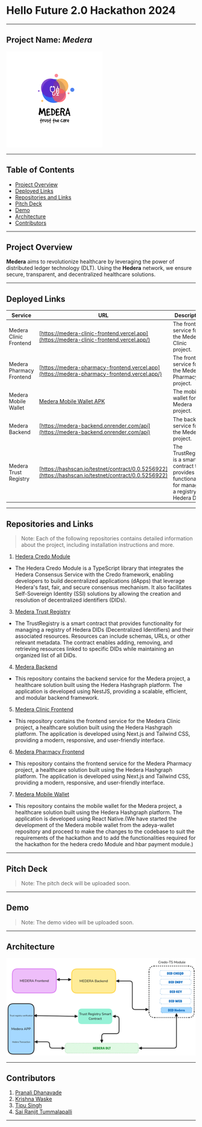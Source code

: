 # Hello Future 2.0 Hackathon 2024 <!-- omit from toc -->

---

## Project Name: _Medera_ <!-- omit from toc -->

![Medera Logo](./assets/medera.png)

---

## Table of Contents <!-- omit from toc -->

- [Project Overview](#project-overview)
- [Deployed Links](#deployed-links)
- [Repositories and Links](#repositories-and-links)
- [Pitch Deck](#pitch-deck)
- [Demo](#demo)
- [Architecture](#architecture)
- [Contributors](#contributors)

---

## Project Overview

**Medera** aims to revolutionize healthcare by leveraging the power of distributed ledger technology (DLT). Using the **Hedera** network, we ensure secure, transparent, and decentralized healthcare solutions.

---

## Deployed Links

| Service                  | URL                                                                                                  | Description                                                                                               |
| ------------------------ | ---------------------------------------------------------------------------------------------------- | --------------------------------------------------------------------------------------------------------- |
| Medera Clinic Frontend   | [https://medera-clinic-frontend.vercel.app](https://medera-clinic-frontend.vercel.app/)              | The frontend service for the Medera Clinic project.                                                       |
| Medera Pharmacy Frontend | [https://medera-pharmacy-frontend.vercel.app](https://medera-pharmacy-frontend.vercel.app/)          | The frontend service for the Medera Pharmacy project.                                                     |
| Medera Mobile Wallet     | [Medera Mobile Wallet APK](https://drive.google.com/file/d/1MoS4d-ALYpfBKiljtm_-G1peWmLyeC6V/view)   | The mobile wallet for the Medera project.                                                                 |
| Medera Backend           | [https://medera-backend.onrender.com/api](https://medera-backend.onrender.com/api)                   | The backend service for the Medera project.                                                               |
| Medera Trust Registry    | [https://hashscan.io/testnet/contract/0.0.5256922](https://hashscan.io/testnet/contract/0.0.5256922) | The TrustRegistry is a smart contract that provides functionality for managing a registry of Hedera DIDs. |

---

## Repositories and Links

> Note: Each of the following repositories contains detailed information about the project, including installation instructions and more.

1.  [Hedera Credo Module](https://github.com/sairanjit/hedera-credo-module)

- The Hedera Credo Module is a TypeScript library that integrates the Hedera Consensus Service with the Credo framework, enabling developers to build decentralized applications (dApps) that leverage Hedera's fast, fair, and secure consensus mechanism. It also facilitates Self-Sovereign Identity (SSI) solutions by allowing the creation and resolution of decentralized identifiers (DIDs).

3.  [Medera Trust Registry](https://github.com/tipusinghaw/medera-trust-registry)

- The TrustRegistry is a smart contract that provides functionality for managing a registry of Hedera DIDs (Decentralized Identifiers) and their associated resources. Resources can include schemas, URLs, or other relevant metadata. The contract enables adding, removing, and retrieving resources linked to specific DIDs while maintaining an organized list of all DIDs.

4.  [Medera Backend](https://github.com/GHkrishna/medera-backend)

- This repository contains the backend service for the Medera project, a healthcare solution built using the Hedera Hashgraph platform. The application is developed using NestJS, providing a scalable, efficient, and modular backend framework.

5.  [Medera Clinic Frontend](https://github.com/pranalidhanavade/medera-clinic-frontend)

- This repository contains the frontend service for the Medera Clinic project, a healthcare solution built using the Hedera Hashgraph platform. The application is developed using Next.js and Tailwind CSS, providing a modern, responsive, and user-friendly interface.

6.  [Medera Pharmacy Frontend](https://github.com/pranalidhanavade/medera-pharmacy-frontend)

- This repository contains the frontend service for the Medera Pharmacy project, a healthcare solution built using the Hedera Hashgraph platform. The application is developed using Next.js and Tailwind CSS, providing a modern, responsive, and user-friendly interface.

7.  [Medera Mobile Wallet](https://github.com/sairanjit/medera-wallet)

- This repository contains the mobile wallet for the Medera project, a healthcare solution built using the Hedera Hashgraph platform. The application is developed using React Native.(We have started the development of the Medera mobile wallet from the adeya-wallet repository and proceed to make the changes to the codebase to suit the requirements of the hackathon and to add the functionalities required for the hackathon for the hedera credo Module and hbar payment module.)

---

## Pitch Deck

> Note: The pitch deck will be uploaded soon.

---

## Demo

> Note: The demo video will be uploaded soon.

---

## Architecture

![Medera Architecture](./assets/medera-architecture.png)

---

## Contributors

1. [Pranali Dhanavade](https://github.com/pranalidhanavade)
2. [Krishna Waske](https://github.com/GHkrishna)
3. [Tipu Singh](https://github.com/tipusinghaw)
4. [Sai Ranjit Tummalapalli](https://github.com/sairanjit)

---
